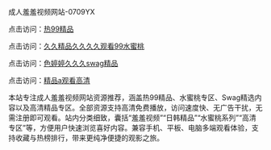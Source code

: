 成人羞羞视频网站-0709YX

点击访问：<a href="https://heiliaoe8ajia.pages.dev">热99精品</a>

点击访问：<a href="https://heiliaoxqkkct.pages.dev">久久精品久久久久观看99水蜜桃</a>

点击访问：<a href="https://heiliaoxwd5i8.pages.dev">色婷婷久久久swag精品</a>

点击访问：<a href="https://heiliaowzu4ur.pages.dev">精品a观看高清</a>

本站专注成人羞羞视频网站资源推荐，涵盖热99精品、水蜜桃专区、Swag精选内容以及高清精品专区。全部资源支持高清免费播放，访问速度快、无广告干扰，无需注册即可观看。站内分类细致，囊括“羞羞视频”“日韩精品”“水蜜桃系列”“高清专区”等，方便用户快速浏览喜好内容。兼容手机、平板、电脑多端观看体验，支持收藏与热榜排行，带来更纯净便捷的观影之旅。

<span style="display:none;">[Canonical link](https://github.com/ba20250709/so41 ）</span>
